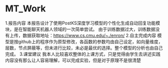 # MT_Work
1.报告内容
   本报告设计了使用PostKS深度学习模型的个性化生成自动回复功能模块，是在智能聊天机器人领域的一次简单尝试。
   由于训练数据过大，训练数据没有上传，数据获取地址：https://www.cs.cmu.edu/~./enron/
2.自主完成内容
   模型是按github上的程序作为原型修改，各函数的参数均由自己设定，如向量维度，层数，节点屏蔽等，但未进行比较，未必是最优的选择。整个模型的分析也由自己完成。
3.课堂建议
   我本人比较喜欢整体的上课方式，只是觉得由学生去讲述实践内容没有那么让人容易理解，可以完成实验，但是对于原理不是很清楚
